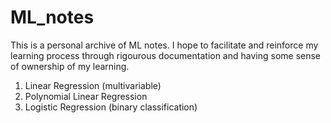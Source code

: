 # ML_notes
This is a personal archive of ML notes. I hope to facilitate and reinforce my learning process through rigourous documentation and having some sense of ownership of my learning.

1. Linear Regression (multivariable)
2. Polynomial Linear Regression
3. Logistic Regression (binary classification)

